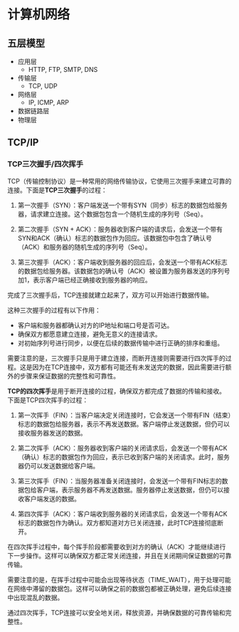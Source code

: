 # 计算机网络

## 五层模型

- 应用层
  - HTTP, FTP, SMTP, DNS
- 传输层
  - TCP, UDP
- 网络层
  - IP, ICMP, ARP
- 数据链路层
- 物理层

## TCP/IP

### TCP三次握手/四次挥手
TCP（传输控制协议）是一种常用的网络传输协议，它使用三次握手来建立可靠的连接。下面是**TCP三次握手**的过程：

1. 第一次握手（SYN）：客户端发送一个带有SYN（同步）标志的数据包给服务器，请求建立连接。这个数据包包含一个随机生成的序列号（Seq）。

2. 第二次握手（SYN + ACK）：服务器收到客户端的请求后，会发送一个带有SYN和ACK（确认）标志的数据包作为回应。该数据包中包含了确认号（ACK）和服务器的随机生成的序列号（Seq）。

3. 第三次握手（ACK）：客户端收到服务器的回应后，会发送一个带有ACK标志的数据包给服务器。该数据包的确认号（ACK）被设置为服务器发送的序列号加1，表示客户端已经正确接收到服务器的响应。

完成了三次握手后，TCP连接就建立起来了，双方可以开始进行数据传输。

这种三次握手的过程有以下作用：
- 客户端和服务器都确认对方的IP地址和端口号是否可达。
- 确保双方都愿意建立连接，避免无意义的连接请求。
- 对初始序列号进行同步，以便在后续的数据传输中进行正确的排序和重组。

需要注意的是，三次握手只是用于建立连接，而断开连接则需要进行四次挥手的过程。这是因为在TCP连接中，双方都有可能还有未发送完的数据，因此需要进行额外的步骤来保证数据的完整性和可靠性。

**TCP的四次挥手**是用于断开连接的过程，确保双方都完成了数据的传输和接收。下面是TCP四次挥手的过程：

1. 第一次挥手（FIN）：当客户端决定关闭连接时，它会发送一个带有FIN（结束）标志的数据包给服务器，表示不再发送数据。客户端停止发送数据，但仍可以接收服务器发送的数据。

2. 第二次挥手（ACK）：服务器收到客户端的关闭请求后，会发送一个带有ACK（确认）标志的数据包作为回应，表示已收到客户端的关闭请求。此时，服务器仍可以发送数据给客户端。

3. 第三次挥手（FIN）：当服务器准备关闭连接时，会发送一个带有FIN标志的数据包给客户端，表示服务器不再发送数据。服务器停止发送数据，但仍可以接收客户端发送的数据。

4. 第四次挥手（ACK）：客户端收到服务器的关闭请求后，会发送一个带有ACK标志的数据包作为确认。双方都知道对方已关闭连接，此时TCP连接彻底断开。

在四次挥手过程中，每个挥手阶段都需要收到对方的确认（ACK）才能继续进行下一步操作。这样可以确保双方都正常关闭连接，并且在关闭期间保证数据的可靠传输。

需要注意的是，在挥手过程中可能会出现等待状态（TIME_WAIT），用于处理可能在网络中滞留的数据包。这样可以确保之前的数据包都被正确处理，避免后续连接中出现混乱的数据。

通过四次挥手，TCP连接可以安全地关闭，释放资源，并确保数据的可靠传输和完整性。
